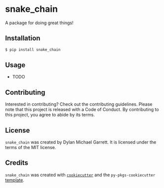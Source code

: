 # snake_chain

A package for doing great things!

## Installation

```bash
$ pip install snake_chain
```

## Usage

- TODO

## Contributing

Interested in contributing? Check out the contributing guidelines. Please note that this project is released with a Code of Conduct. By contributing to this project, you agree to abide by its terms.

## License

`snake_chain` was created by Dylan Michael Garrett. It is licensed under the terms of the MIT license.

## Credits

`snake_chain` was created with [`cookiecutter`](https://cookiecutter.readthedocs.io/en/latest/) and the `py-pkgs-cookiecutter` [template](https://github.com/py-pkgs/py-pkgs-cookiecutter).
